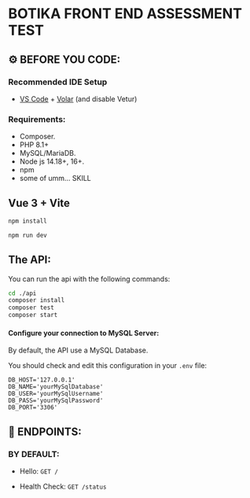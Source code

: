 # BOTIKA FRONT END ASSESSMENT TEST


## :gear: BEFORE YOU CODE:


### Recommended IDE Setup

- [VS Code](https://code.visualstudio.com/) + [Volar](https://marketplace.visualstudio.com/items?itemName=Vue.volar) (and disable Vetur)

### Requirements:

- Composer.
- PHP 8.1+
- MySQL/MariaDB.
- Node js 14.18+, 16+.
- npm
- some of umm... SKILL



## Vue 3 + Vite

```bash
npm install

npm run dev
```



## The API:

You can run the api with the following commands:

```bash
cd ./api
composer install
composer test
composer start
```

#### Configure your connection to MySQL Server:

By default, the API use a MySQL Database.

You should check and edit this configuration in your `.env` file:

```
DB_HOST='127.0.0.1'
DB_NAME='yourMySqlDatabase'
DB_USER='yourMySqlUsername'
DB_PASS='yourMySqlPassword'
DB_PORT='3306'
```

## :bookmark: ENDPOINTS:

### BY DEFAULT:

- Hello: `GET /`

- Health Check: `GET /status`

